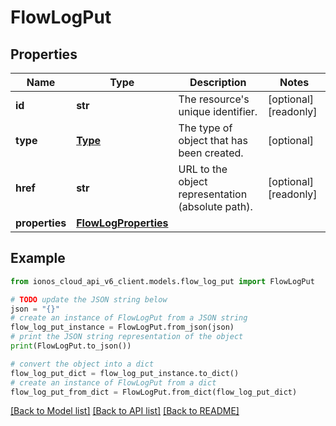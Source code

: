 # FlowLogPut


## Properties

Name | Type | Description | Notes
------------ | ------------- | ------------- | -------------
**id** | **str** | The resource&#39;s unique identifier. | [optional] [readonly] 
**type** | [**Type**](Type.md) | The type of object that has been created. | [optional] 
**href** | **str** | URL to the object representation (absolute path). | [optional] [readonly] 
**properties** | [**FlowLogProperties**](FlowLogProperties.md) |  | 

## Example

```python
from ionos_cloud_api_v6_client.models.flow_log_put import FlowLogPut

# TODO update the JSON string below
json = "{}"
# create an instance of FlowLogPut from a JSON string
flow_log_put_instance = FlowLogPut.from_json(json)
# print the JSON string representation of the object
print(FlowLogPut.to_json())

# convert the object into a dict
flow_log_put_dict = flow_log_put_instance.to_dict()
# create an instance of FlowLogPut from a dict
flow_log_put_from_dict = FlowLogPut.from_dict(flow_log_put_dict)
```
[[Back to Model list]](../README.md#documentation-for-models) [[Back to API list]](../README.md#documentation-for-api-endpoints) [[Back to README]](../README.md)



